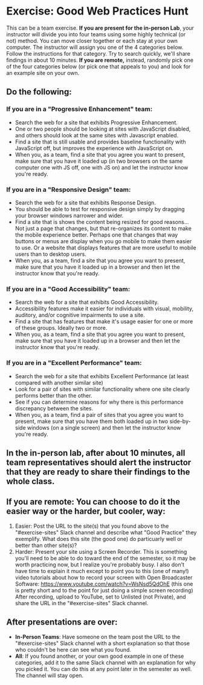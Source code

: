 
# Exercise: Good Web Practices Hunt 

This can be a team exercise.  **If you are present for the in-person Lab**, your instructor will divide you into four teams using some highly technical (or not) method.  You can move closer together or each stay at your own computer.  The instructor will assign you one of the 4 categories below.  Follow the instructions for that category.  Try to search quickly, we'll share findings in about 10 minutes. **If you are remote,** instead, randomly pick one of the four categories below (or pick one that appeals to you) and look for an example site on your own.

## Do the following:
### If you are in a "Progressive Enhancement" team:
- Search the web for a site that exhibits Progressive Enhancement.
- One or two people should be looking at sites with JavaScript disabled, and others should look at the same sites with Javascript enabled.
- Find a site that is still usable and provides baseline functionality with JavaScript off, but improves the experience with JavaScript on.
- When you, as a team, find a site that you agree you want to present, make sure that you have it loaded up (in two browsers on the same computer one with JS off, one with JS on) and let the instructor know you're ready.

### If you are in a "Responsive Design" team:
- Search the web for a site that exhibits Response Design.
- You should be able to test for responsive design simply by dragging your browser windows narrower and wider.
- Find a site that is shows the content being resized for good reasons... Not just a page that changes, but that re-organizes its content to make the mobile experience better.  Perhaps one that changes that way buttons or menus are display when you go mobile to make them easier to use.  Or a website that displays features that are more useful to mobile users than to desktop users.
- When you, as a team, find a site that you agree you want to present, make sure that you have it loaded up in a browser and then let the instructor know that you're ready.

### If you are in a "Good Accessibility" team:
- Search the web for a site that exhibits Good Accessibility.
- Accessibility features make it easier for individuals with visual, mobility, auditory, and/or cognitive impairments to use a site.
- Find a site that has features that make it's usage easier for one or more of these groups.  Ideally two or more.  
- When you, as a team, find a site that you agree you want to present, make sure that you have it loaded up in a browser and then let the instructor know that you're ready.

### If you are in a "Excellent Performance" team:
- Search the web for a site that exhibits Excellent Performance (at least compared with another similar site)
- Look for a pair of sites with similar functionality where one site clearly performs better than the other.
- See if you can determine reasons for why there is this performance discrepancy between the sites.
- When you, as a team, find a pair of sites that you agree you want to present, make sure that you have them both loaded up in two side-by-side windows (on a single screen) and then let the instructor know you're ready.

## In the in-person lab, after about 10 minutes, all team representatives should alert the instructor that they are ready to share their findings to the whole class.

## If you are remote:  You can choose to do it the easier way or the harder, but cooler, way:
1. Easier: Post the URL to the site(s) that you found above to the "#exercise-sites" Slack channel and describe what "Good Practice" they exemplify.  What does this site (the good one) do particuarly well or better than other site(s)?
2. Harder: Present your site using a Screen Recorder.  This is something you'll need to be able to do toward the end of the semester, so it may be worth practicing now, but I realize you're probably busy.  I also don't have time to explain it much except to point you to this (one of many!) video tutorials about how to record your screen with Open Broadcaster Software: https://www.youtube.com/watch?v=WsNsd5QdOhE (this one is pretty short and to the point for just doing a simple screen recording)  After recording, upload to YouTube, set to Unlisted (not Private), and share the URL in the "#exercise-sites" Slack channel.

## After presentations are over:
- **In-Person Teams**: Have someone on the team post the URL to the "#exercise-sites" Slack channel with a short explanation so that those who couldn't be here can see what you found.
- **All**: If you found another, or your own good example in one of these categories, add it to the same Slack channel with an explanation for why you picked it.  You can do this at any point later in the semester as well.  The channel will stay open.
